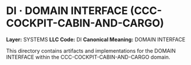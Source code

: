 # DI · DOMAIN INTERFACE (CCC-COCKPIT-CABIN-AND-CARGO)

**Layer:** SYSTEMS
**LLC Code:** DI
**Canonical Meaning:** DOMAIN INTERFACE

This directory contains artifacts and implementations for the DOMAIN INTERFACE within the CCC-COCKPIT-CABIN-AND-CARGO domain.
